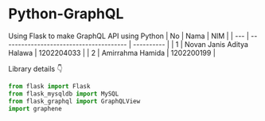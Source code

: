 ﻿# Python-GraphQL
Using Flask to make GraphQL API using Python 
| No  | Nama                                     | NIM        |
| --- | ---------------------------------------  | ---------- |
| 1   | Novan Janis Aditya Halawa              | 1202204033 |
| 2   | Amirrahma Hamida                       | 1202200199 |

Library details 👇
```py
from flask import Flask
from flask_mysqldb import MySQL
from flask_graphql import GraphQLView
import graphene

```
